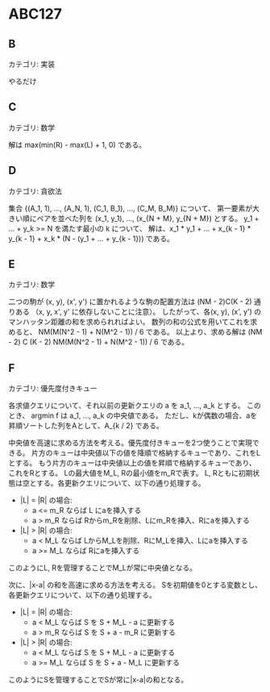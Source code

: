 # ABC127

## B
カテゴリ: 実装

やるだけ

## C
カテゴリ: 数学

解は max(min(R) - max(L) + 1, 0) である。

## D
カテゴリ: 貪欲法

集合 {(A_1, 1), ..., (A_N, 1), (C_1, B_1), ..., (C_M, B_M)} について、
第一要素が大きい順にペアを並べた列を (x_1, y_1), ..., (x_{N + M}, y_{N + M}) とする。
y_1 + ... + y_k >= N を満たす最小の k について、
解は、x_1 * y_1 + ... + x_{k - 1} * y_{k - 1} + x_k * (N - (y_1 + ... + y_{k - 1})) である。

## E
カテゴリ: 数学

二つの駒が (x, y), (x', y') に置かれるような駒の配置方法は (NM - 2)C(K - 2) 通りある
（x, y, x', y' に依存しないことに注意）。
したがって、各(x, y), (x', y') のマンハッタン距離の和を求められればよい。
数列の和の公式を用いてこれを求めると、 NM(M(N^2 - 1) + N(M^2 - 1)) / 6 である。
以上より、求める解は (NM - 2) C (K - 2) NM(M(N^2 - 1) + N(M^2 - 1)) / 6 である。

## F
カテゴリ: 優先度付きキュー

各求値クエリについて、それ以前の更新クエリの a を a_1, ..., a_k とする。
このとき、 argmin f は a_1, ..., a_k の中央値である。
ただし、kが偶数の場合、aを昇順ソートした列をAとして、A_{k / 2} である。

中央値を高速に求める方法を考える。優先度付きキューを2つ使うことで実現できる。
片方のキューは中央値以下の値を降順で格納するキューであり、これをLとする。
もう片方のキューは中央値以上の値を昇順で格納するキューであり、これをRとする。
Lの最大値をM_L, Rの最小値をm_Rで表す。
L, Rともに初期状態は空とする。各更新クエリについて、以下の通り処理する。

* |L| = |R| の場合:
  * a <= m_R ならば L にaを挿入する
  * a > m_R ならば Rからm_Rを削除、Lにm_Rを挿入、Rにaを挿入する
* |L| > |R| の場合:
  * a < M_L ならば LからM_Lを削除、RにM_Lを挿入、Lにaを挿入する
  * a >= M_L ならば Rにaを挿入する

このようにL, Rを管理することでM_Lが常に中央値となる。

次に、|x-a| の和を高速に求める方法を考える。
Sを初期値を0とする変数とし、各更新クエリについて、以下の通り処理する。

* |L| = |R| の場合:
  * a < M_L ならば S を S + M_L - a に更新する
  * a > m_R ならば S を S + a - m_R に更新する
* |L| > |R| の場合:
  * a < M_L ならば S を S + M_L - a に更新する
  * a >= M_L ならば S を S + a - M_L に更新する

このようにSを管理することでSが常に|x-a|の和となる。
